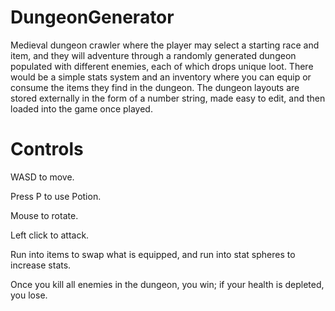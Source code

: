 # DungeonGenerator
Medieval dungeon crawler where the player may select a starting race and item, and they will adventure through a randomly generated dungeon populated with different enemies, each of which drops unique loot. There would be a simple stats system and an inventory where you can equip or consume the items they find in the dungeon. The dungeon layouts are stored externally in the form of a number string, made easy to edit, and then loaded into the game once played.

# Controls
WASD to move.

Press P to use Potion.

Mouse to rotate.

Left click to attack.

Run into items to swap what is equipped, and run into stat spheres to increase stats.

Once you kill all enemies in the dungeon, you win; if your health is depleted, you lose.
